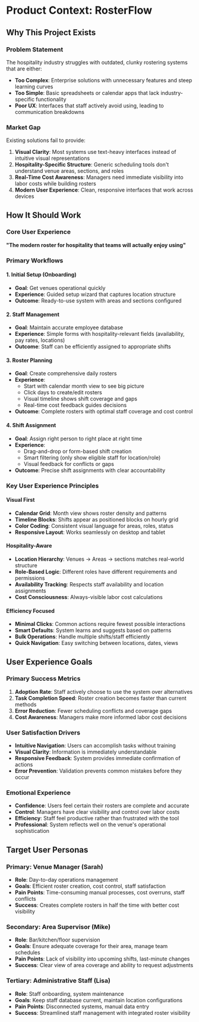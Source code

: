 # Product Context: RosterFlow

## Why This Project Exists

### Problem Statement
The hospitality industry struggles with outdated, clunky rostering systems that are either:
- **Too Complex**: Enterprise solutions with unnecessary features and steep learning curves
- **Too Simple**: Basic spreadsheets or calendar apps that lack industry-specific functionality
- **Poor UX**: Interfaces that staff actively avoid using, leading to communication breakdowns

### Market Gap
Existing solutions fail to provide:
1. **Visual Clarity**: Most systems use text-heavy interfaces instead of intuitive visual representations
2. **Hospitality-Specific Structure**: Generic scheduling tools don't understand venue areas, sections, and roles
3. **Real-Time Cost Awareness**: Managers need immediate visibility into labor costs while building rosters
4. **Modern User Experience**: Clean, responsive interfaces that work across devices

## How It Should Work

### Core User Experience
**"The modern roster for hospitality that teams will actually enjoy using"**

### Primary Workflows

#### 1. Initial Setup (Onboarding)
- **Goal**: Get venues operational quickly
- **Experience**: Guided setup wizard that captures location structure
- **Outcome**: Ready-to-use system with areas and sections configured

#### 2. Staff Management
- **Goal**: Maintain accurate employee database
- **Experience**: Simple forms with hospitality-relevant fields (availability, pay rates, locations)
- **Outcome**: Staff can be efficiently assigned to appropriate shifts

#### 3. Roster Planning
- **Goal**: Create comprehensive daily rosters
- **Experience**: 
  - Start with calendar month view to see big picture
  - Click days to create/edit rosters
  - Visual timeline shows shift coverage and gaps
  - Real-time cost feedback guides decisions
- **Outcome**: Complete rosters with optimal staff coverage and cost control

#### 4. Shift Assignment
- **Goal**: Assign right person to right place at right time
- **Experience**:
  - Drag-and-drop or form-based shift creation
  - Smart filtering (only show eligible staff for location/role)
  - Visual feedback for conflicts or gaps
- **Outcome**: Precise shift assignments with clear accountability

### Key User Experience Principles

#### Visual First
- **Calendar Grid**: Month view shows roster density and patterns
- **Timeline Blocks**: Shifts appear as positioned blocks on hourly grid
- **Color Coding**: Consistent visual language for areas, roles, status
- **Responsive Layout**: Works seamlessly on desktop and tablet

#### Hospitality-Aware
- **Location Hierarchy**: Venues → Areas → sections matches real-world structure
- **Role-Based Logic**: Different roles have different requirements and permissions
- **Availability Tracking**: Respects staff availability and location assignments
- **Cost Consciousness**: Always-visible labor cost calculations

#### Efficiency Focused
- **Minimal Clicks**: Common actions require fewest possible interactions
- **Smart Defaults**: System learns and suggests based on patterns
- **Bulk Operations**: Handle multiple shifts/staff efficiently
- **Quick Navigation**: Easy switching between locations, dates, views

## User Experience Goals

### Primary Success Metrics
1. **Adoption Rate**: Staff actively choose to use the system over alternatives
2. **Task Completion Speed**: Roster creation becomes faster than current methods
3. **Error Reduction**: Fewer scheduling conflicts and coverage gaps
4. **Cost Awareness**: Managers make more informed labor cost decisions

### User Satisfaction Drivers
- **Intuitive Navigation**: Users can accomplish tasks without training
- **Visual Clarity**: Information is immediately understandable
- **Responsive Feedback**: System provides immediate confirmation of actions
- **Error Prevention**: Validation prevents common mistakes before they occur

### Emotional Experience
- **Confidence**: Users feel certain their rosters are complete and accurate
- **Control**: Managers have clear visibility and control over labor costs
- **Efficiency**: Staff feel productive rather than frustrated with the tool
- **Professional**: System reflects well on the venue's operational sophistication

## Target User Personas

### Primary: Venue Manager (Sarah)
- **Role**: Day-to-day operations management
- **Goals**: Efficient roster creation, cost control, staff satisfaction
- **Pain Points**: Time-consuming manual processes, cost overruns, staff conflicts
- **Success**: Creates complete rosters in half the time with better cost visibility

### Secondary: Area Supervisor (Mike)
- **Role**: Bar/kitchen/floor supervision
- **Goals**: Ensure adequate coverage for their area, manage team schedules
- **Pain Points**: Lack of visibility into upcoming shifts, last-minute changes
- **Success**: Clear view of area coverage and ability to request adjustments

### Tertiary: Administrative Staff (Lisa)
- **Role**: Staff onboarding, system maintenance
- **Goals**: Keep staff database current, maintain location configurations
- **Pain Points**: Disconnected systems, manual data entry
- **Success**: Streamlined staff management with integrated roster visibility
